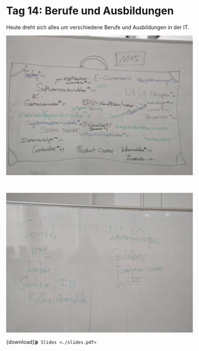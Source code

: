 # Tag 14: Berufe und Ausbildungen

Heute dreht sich alles um verschiedene Berufe und Ausbildungen in der IT.

![Koffer voller IT-Berufe](./berufe-in-der-it.jpg)

<br>

![liste von Ausbildungswegen](./ausbildungswege.jpg)

{download}`🎬 Slides <./slides.pdf>`
